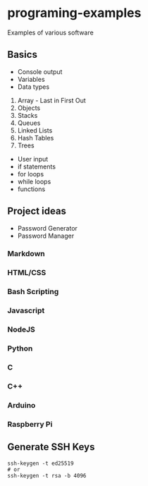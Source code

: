# programing-examples
Examples of various software

## Basics
- Console output
- Variables
- Data types
 1. Array - Last in First Out
 2. Objects
 3. Stacks
 4. Queues
 5. Linked Lists
 6. Hash Tables
 7. Trees
- User input
- if statements
- for loops
- while loops
- functions

## Project ideas
- Password Generator
- Password Manager

### Markdown

### HTML/CSS

### Bash Scripting

### Javascript

### NodeJS

### Python

### C

### C++

### Arduino

### Raspberry Pi

## Generate SSH Keys
```
ssh-keygen -t ed25519
# or
ssh-keygen -t rsa -b 4096
```